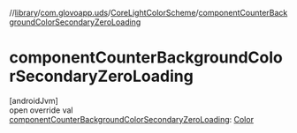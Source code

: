 //[library](../../../index.md)/[com.glovoapp.uds](../index.md)/[CoreLightColorScheme](index.md)/[componentCounterBackgroundColorSecondaryZeroLoading](component-counter-background-color-secondary-zero-loading.md)

# componentCounterBackgroundColorSecondaryZeroLoading

[androidJvm]\
open override val [componentCounterBackgroundColorSecondaryZeroLoading](component-counter-background-color-secondary-zero-loading.md): [Color](https://developer.android.com/reference/kotlin/androidx/compose/ui/graphics/Color.html)
